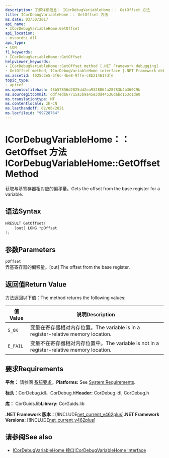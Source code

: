 ```yaml
---
description: 了解详细信息： ICorDebugVariableHome：： GetOffset 方法
title: ICorDebugVariableHome：： GetOffset 方法
ms.date: 03/30/2017
api_name:
- ICorDebugVariableHome.GetOffset
api_location:
- mscordbi.dll
api_type:
- COM
f1_keywords:
- ICorDebugVariableHome::GetOffset
helpviewer_keywords:
- ICorDebugVariableHome::GetOffset method [.NET Framework debugging]
- GetOffset method, ICorDebugVariableHome interface [.NET Framework debugging]
ms.assetid: f025c2e5-3f6c-4be8-9ffe-c8b214617dfe
topic_type:
- apiref
ms.openlocfilehash: 48b57856d2825dd2ea9328064a28783b4b36029b
ms.sourcegitcommit: ddf7edb67715a5b9a45e3dd44536dabc153c1de0
ms.translationtype: MT
ms.contentlocale: zh-CN
ms.lasthandoff: 02/06/2021
ms.locfileid: "99728764"
---
```

# <a name="icordebugvariablehomegetoffset-method"></a><span data-ttu-id="72a40-103">ICorDebugVariableHome：： GetOffset 方法</span><span class="sxs-lookup"><span data-stu-id="72a40-103">ICorDebugVariableHome::GetOffset Method</span></span>

<span data-ttu-id="72a40-104">获取与基寄存器相对应的偏移量。</span><span class="sxs-lookup"><span data-stu-id="72a40-104">Gets the offset from the base register for a variable.</span></span>  
  
## <a name="syntax"></a><span data-ttu-id="72a40-105">语法</span><span class="sxs-lookup"><span data-stu-id="72a40-105">Syntax</span></span>  
  
```cpp  
HRESULT GetOffset(  
    [out] LONG *pOffset  
);  
```  
  
## <a name="parameters"></a><span data-ttu-id="72a40-106">参数</span><span class="sxs-lookup"><span data-stu-id="72a40-106">Parameters</span></span>  

 `pOffset`  
 <span data-ttu-id="72a40-107">弄基寄存器的偏移量。</span><span class="sxs-lookup"><span data-stu-id="72a40-107">[out] The offset from the base register.</span></span>  
  
## <a name="return-value"></a><span data-ttu-id="72a40-108">返回值</span><span class="sxs-lookup"><span data-stu-id="72a40-108">Return Value</span></span>  

 <span data-ttu-id="72a40-109">方法返回以下值：</span><span class="sxs-lookup"><span data-stu-id="72a40-109">The method returns the following values:</span></span>  
  
|<span data-ttu-id="72a40-110">值</span><span class="sxs-lookup"><span data-stu-id="72a40-110">Value</span></span>|<span data-ttu-id="72a40-111">说明</span><span class="sxs-lookup"><span data-stu-id="72a40-111">Description</span></span>|  
|-----------|-----------------|  
|`S_OK`|<span data-ttu-id="72a40-112">变量在寄存器相对内存位置。</span><span class="sxs-lookup"><span data-stu-id="72a40-112">The variable is in a register-relative memory location.</span></span>|  
|`E_FAIL`|<span data-ttu-id="72a40-113">变量不在寄存器相对内存位置中。</span><span class="sxs-lookup"><span data-stu-id="72a40-113">The variable is not in a register-relative memory location.</span></span>|  
  
## <a name="requirements"></a><span data-ttu-id="72a40-114">要求</span><span class="sxs-lookup"><span data-stu-id="72a40-114">Requirements</span></span>  

 <span data-ttu-id="72a40-115">**平台：** 请参阅 [系统要求](../../get-started/system-requirements.md)。</span><span class="sxs-lookup"><span data-stu-id="72a40-115">**Platforms:** See [System Requirements](../../get-started/system-requirements.md).</span></span>  
  
 <span data-ttu-id="72a40-116">**标头**：CorDebug.idl、CorDebug.h</span><span class="sxs-lookup"><span data-stu-id="72a40-116">**Header:** CorDebug.idl, CorDebug.h</span></span>  
  
 <span data-ttu-id="72a40-117">**库：** CorGuids.lib</span><span class="sxs-lookup"><span data-stu-id="72a40-117">**Library:** CorGuids.lib</span></span>  
  
 <span data-ttu-id="72a40-118">**.NET Framework 版本：**[!INCLUDE[net_current_v462plus](../../../../includes/net-current-v462plus-md.md)]</span><span class="sxs-lookup"><span data-stu-id="72a40-118">**.NET Framework Versions:** [!INCLUDE[net_current_v462plus](../../../../includes/net-current-v462plus-md.md)]</span></span>  
  
## <a name="see-also"></a><span data-ttu-id="72a40-119">请参阅</span><span class="sxs-lookup"><span data-stu-id="72a40-119">See also</span></span>

- [<span data-ttu-id="72a40-120">ICorDebugVariableHome 接口</span><span class="sxs-lookup"><span data-stu-id="72a40-120">ICorDebugVariableHome Interface</span></span>](icordebugvariablehome-interface.md)
